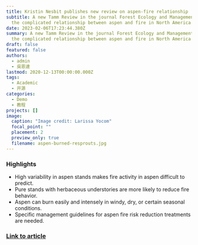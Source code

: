 ```yaml
---
title: Kristin Nesbit publishes new review on aspen-fire relationship
subtitle: A new Tamm Review in the journal Forest Ecology and Management reviews
  the complicated relationship between aspen and fire in North America.
date: 2023-02-06T17:23:44.380Z
summary: A new Tamm Review in the journal Forest Ecology and Management reviews
  the complicated relationship between aspen and fire in North America.
draft: false
featured: false
authors:
  - admin
  - 吳恩達
lastmod: 2020-12-13T00:00:00.000Z
tags:
  - Academic
  - 开源
categories:
  - Demo
  - 教程
projects: []
image:
  caption: "Image credit: Larissa Yocom"
  focal_point: ""
  placement: 2
  preview_only: true
  filename: aspen-burned-resprouts.jpg
---
```

<!--StartFragment-->

### Highlights

* High variability in aspen stands makes fire activity in aspen difficult to predict.
* Pure stands with herbaceous understories are more likely to reduce fire behavior.
* Aspen can burn easily and intensely in windy, dry, or certain seasonal conditions.
* Specific management guidelines for aspen fire risk reduction treatments are needed.

<!--EndFragment-->

### [Link to article](https://www.sciencedirect.com/science/article/pii/S0378112722007460)